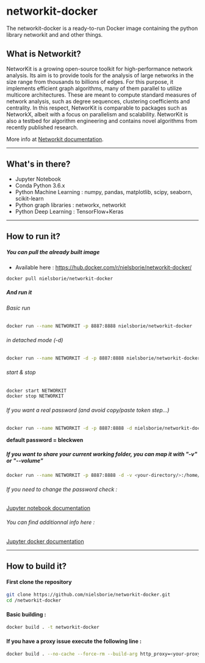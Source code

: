 # networkit-docker
The networkit-docker is a ready-to-run Docker image containing the python library networkit and and other things.

## What is Networkit?

NetworKit is a growing open-source toolkit for high-performance network analysis. Its aim is to provide tools for the analysis of large networks in the size range from thousands to billions of edges. For this purpose, it implements efficient graph algorithms, many of them parallel to utilize multicore architectures. These are meant to compute standard measures of network analysis, such as degree sequences, clustering coefficients and centrality. In this respect, NetworKit is comparable to packages such as NetworkX, albeit with a focus on parallelism and scalability. NetworKit is also a testbed for algorithm engineering and contains novel algorithms from recently published research.

More info at [Networkit documentation](http://networkit.parco.iti.kit.edu).

---

## What's in there? 

* Jupyter Notebook
* Conda Python 3.6.x
* Python Machine Learning : numpy, pandas, matplotlib, scipy, seaborn, scikit-learn
* Python graph libraries : networkx, networkit
* Python Deep Learning : TensorFlow+Keras

---

## How to run it? 
##### You can pull the already built image
* Available here : <https://hub.docker.com/r/nielsborie/networkit-docker/>
```bash
docker pull nielsborie/networkit-docker
```

##### And run it
###### Basic run

```bash
docker run --name NETWORKIT -p 8887:8888 nielsborie/networkit-docker
```
###### in detached mode (-d)

```bash
docker run --name NETWORKIT -d -p 8887:8888 nielsborie/networkit-docker
```

###### start & stop
```bash
docker start NETWORKIT
docker stop NETWORKIT
```
###### If you want a real password (and avoid copy/paste token step...) 
```bash
docker run --name NETWORKIT -d -p 8887:8888 -d nielsborie/networkit-docker start-notebook.sh --NotebookApp.password="sha1:ff6a3551e13f:c3edadaa0cb4bed02293c96c14d755611069a4ba" 
```
**default password = bleckwen**

##### If you want to share your current working folder, you can map it with "-v" or "--volume"
```bash
docker run --name NETWORKIT -p 8887:8888 -d -v <your-directory/>:/home/jovyan/work/ -e NB_UID=<your-UID/> --user root nielsborie/networkit-docker start-notebook.sh --NotebookApp.password="sha1:ff6a3551e13f:c3edadaa0cb4bed02293c96c14d755611069a4ba"
```

###### If you need to change the password check : 
[Jupyter notebook documentation](http://jupyter-notebook.readthedocs.io/en/stable/public_server.html)

###### You can find additionnal info here : 
[Jupyter docker documentation](https://jupyter-docker-stacks.readthedocs.io/en/latest/using/common.html?highlight=password)

---

## How to build it? 
#### First clone the repository
```bash
git clone https://github.com/nielsborie/networkit-docker.git
cd /networkit-docker
```
#### Basic building : 
```bash
docker build . -t networkit-docker
```

#### If you have a proxy issue execute the following line : 
```bash
docker build . --no-cache --force-rm --build-arg http_proxy=<your-proxy> --build-arg https_proxy=<your-proxy> --build-arg no_proxy=<your-proxy> -t networkit-docker
```

